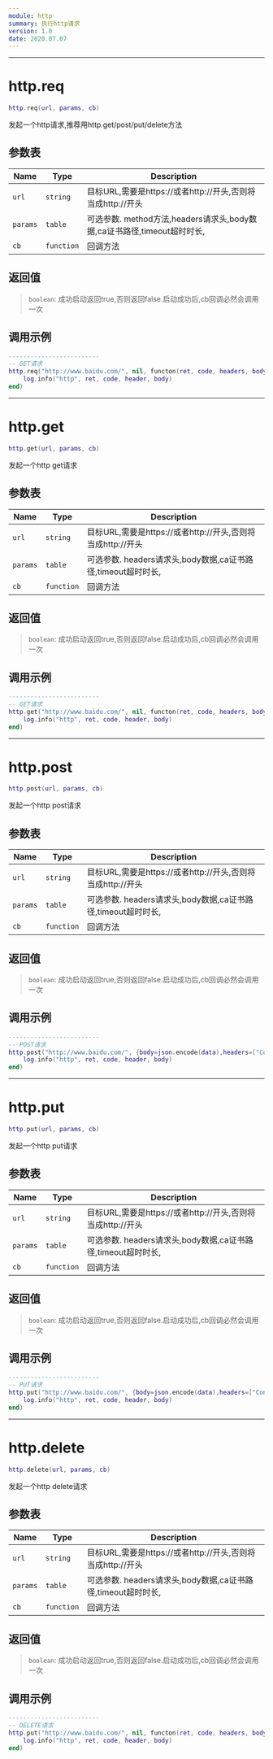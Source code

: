 ```yaml
---
module: http
summary: 执行http请求
version: 1.0
date: 2020.07.07
---
```


--------------------------------------------------
# http.req

```lua
http.req(url, params, cb)
```

发起一个http请求,推荐用http.get/post/put/delete方法

## 参数表

Name | Type | Description
-----|------|--------------
`url`|`string`| 目标URL,需要是https://或者http://开头,否则将当成http://开头
`params`|`table`| 可选参数. method方法,headers请求头,body数据,ca证书路径,timeout超时时长,
`cb`|`function`| 回调方法

## 返回值

> `boolean`: 成功启动返回true,否则返回false.启动成功后,cb回调必然会调用一次

## 调用示例

```lua
-------------------------
-- GET请求
http.req("http://www.baidu.com/", nil, functon(ret, code, headers, body)
    log.info("http", ret, code, header, body)
end) 
```


--------------------------------------------------
# http.get

```lua
http.get(url, params, cb)
```

发起一个http get请求

## 参数表

Name | Type | Description
-----|------|--------------
`url`|`string`| 目标URL,需要是https://或者http://开头,否则将当成http://开头
`params`|`table`| 可选参数. headers请求头,body数据,ca证书路径,timeout超时时长,
`cb`|`function`| 回调方法

## 返回值

> `boolean`: 成功启动返回true,否则返回false.启动成功后,cb回调必然会调用一次

## 调用示例

```lua
-------------------------
-- GET请求
http.get("http://www.baidu.com/", nil, functon(ret, code, headers, body)
    log.info("http", ret, code, header, body)
end) 
```


--------------------------------------------------
# http.post

```lua
http.post(url, params, cb)
```

发起一个http post请求

## 参数表

Name | Type | Description
-----|------|--------------
`url`|`string`| 目标URL,需要是https://或者http://开头,否则将当成http://开头
`params`|`table`| 可选参数. headers请求头,body数据,ca证书路径,timeout超时时长,
`cb`|`function`| 回调方法

## 返回值

> `boolean`: 成功启动返回true,否则返回false.启动成功后,cb回调必然会调用一次

## 调用示例

```lua
-------------------------
-- POST请求
http.post("http://www.baidu.com/", {body=json.encode(data),headers=["Content-Type","application/json"]}, functon(ret, code, headers, body)
    log.info("http", ret, code, header, body)
end) 
```


--------------------------------------------------
# http.put

```lua
http.put(url, params, cb)
```

发起一个http put请求

## 参数表

Name | Type | Description
-----|------|--------------
`url`|`string`| 目标URL,需要是https://或者http://开头,否则将当成http://开头
`params`|`table`| 可选参数. headers请求头,body数据,ca证书路径,timeout超时时长,
`cb`|`function`| 回调方法

## 返回值

> `boolean`: 成功启动返回true,否则返回false.启动成功后,cb回调必然会调用一次

## 调用示例

```lua
-------------------------
-- PUT请求
http.put("http://www.baidu.com/", {body=json.encode(data),headers=["Content-Type","application/json"]}, functon(ret, code, headers, body)
    log.info("http", ret, code, header, body)
end) 
```


--------------------------------------------------
# http.delete

```lua
http.delete(url, params, cb)
```

发起一个http delete请求

## 参数表

Name | Type | Description
-----|------|--------------
`url`|`string`| 目标URL,需要是https://或者http://开头,否则将当成http://开头
`params`|`table`| 可选参数. headers请求头,body数据,ca证书路径,timeout超时时长,
`cb`|`function`| 回调方法

## 返回值

> `boolean`: 成功启动返回true,否则返回false.启动成功后,cb回调必然会调用一次

## 调用示例

```lua
-------------------------
-- DELETE请求
http.put("http://www.baidu.com/", nil, functon(ret, code, headers, body)
    log.info("http", ret, code, header, body)
end) 
```


